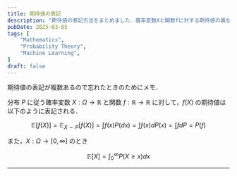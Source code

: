 ```yaml
---
title: 期待値の表記
description: "期待値の表記方法をまとめました．確率変数Xと関数fに対する期待値の異なる表記を解説し，分布Pに基づく期待値の計算方法を示します．"
pubDate: 2025-03-05
tags: [
    "Mathematics",
    "Probability Theory",
    "Machine Learning",
]
draft: false
---
```


期待値の表記が複数あるので忘れたときのためにメモ．

分布 $P$ に従う確率変数 $X:\Omega\to\mathbb R$ と関数 $f:\mathbb R\to\mathbb R$ に対して，$f(X)$ の期待値は以下のように表記される．

$$
\mathbb E[f(X)]
= \mathbb E_{X\sim P}[f(X)]
= \int f(x) P(dx)
= \int f(x) dP(x)
= \int f dP
= P(f)
$$

また，$X:\Omega\to[0,\infty]$ のとき

$$
\mathbb E[X] = \int_0^\infty P(X\geq x) dx
$$

---
